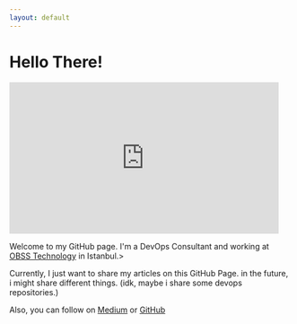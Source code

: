 ```yaml
---
layout: default
---
```



# Hello There!

<iframe src="https://giphy.com/embed/8JTFsZmnTR1Rs1JFVP" width="480" height="270" frameBorder="0" class="giphy-embed" allowFullScreen></iframe><p><a href="https://giphy.com/gifs/8JTFsZmnTR1Rs1JFVP"></a></p>

Welcome to my GitHub page. I'm a DevOps Consultant and working at [OBSS Technology](www.obss.com.tr) in Istanbul.>

Currently, I just want to share my articles on this GitHub Page. in the future, i might share different things. (idk, maybe i share some devops repositories.) 

Also, you can follow on [Medium](https://yagizkucukkambak.medium.com/) or [GitHub](https://github.com/yagizkambak)
